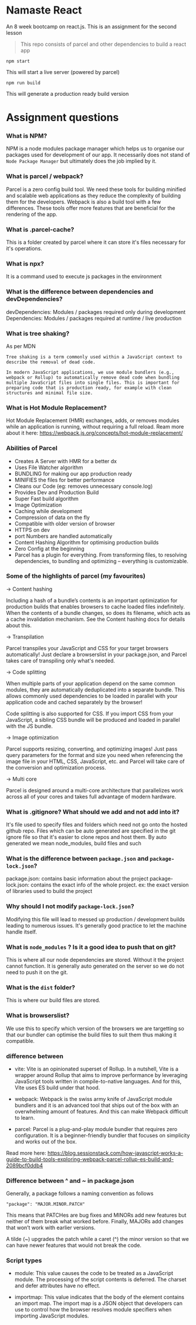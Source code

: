 # Namaste React 
An 8 week bootcamp on react.js. This is an assignment for the second lesson

> This repo consists of parcel and other dependencies to build a react app

```
npm start
``` 
This will start a live server (powered by parcel)

```
npm run build
```
This will generate a production ready build version

# Assignment questions

### What is NPM?
NPM is a node modules package manager which helps us to organise our packages used for development of our app. It necessarily does not stand of `Node Package Manager` but ultimately does the job implied by it.

### What is parcel / webpack?
Parcel is a zero config build tool. We need these tools for building minified and scalable web applications as they reduce the complexity of building them for the developers. Webpack is also a build tool with a few differences. These tools offer more features that are beneficial for the rendering of the app.

### What is .parcel-cache?
This is a folder created by parcel where it can store it's files necessary for it's operations.

### What is npx?
It is a command used to execute js packages in the environment

### What is the difference between dependencies and devDependencies?
devDependencies: Modules / packages required only during development 
Dependencies: Modules / packages required at runtime / live production

### What is tree shaking?
As per MDN
```
Tree shaking is a term commonly used within a JavaScript context to describe the removal of dead code.

In modern JavaScript applications, we use module bundlers (e.g., webpack or Rollup) to automatically remove dead code when bundling multiple JavaScript files into single files. This is important for preparing code that is production ready, for example with clean structures and minimal file size.
```

### What is Hot Module Replacement?
Hot Module Replacement (HMR) exchanges, adds, or removes modules while an application is running, without requiring a full reload.
Ream more about it here: https://webpack.js.org/concepts/hot-module-replacement/

### Abilities of Parcel
* Creates A Server with HMR for a better dx
* Uses File Watcher algorithm
* BUNDLING for making our app production ready
* MINIFIES the files for better performance
* Cleans our Code (eg: removes unnecessary console.log)
* Provides Dev and Production Build
* Super Fast build algorithm
* Image Optimization
* Caching while development
* Compression of data on the fly
* Compatible with older version of browser
* HTTPS on dev
* port Numbers are handled automatically
* Content Hashing Algorithm for optimising production builds
* Zero Config at the beginning
* Parcel has a plugin for everything. From transforming files, to resolving dependencies, to bundling and optimizing – everything is customizable.

### Some of the highlights of parcel (my favourites)
-> Content hashing

Including a hash of a bundle’s contents is an important optimization for production builds that enables browsers to cache loaded files indefinitely. When the contents of a bundle changes, so does its filename, which acts as a cache invalidation mechanism. See the Content hashing docs for details about this.

-> Transpilation

Parcel transpiles your JavaScript and CSS for your target browsers automatically! Just declare a browserslist in your package.json, and Parcel takes care of transpiling only what's needed.

-> Code splitting

When multiple parts of your application depend on the same common modules, they are automatically deduplicated into a separate bundle. This allows commonly used dependencies to be loaded in parallel with your application code and cached separately by the browser!

Code splitting is also supported for CSS. If you import CSS from your JavaScript, a sibling CSS bundle will be produced and loaded in parallel with the JS bundle.

-> Image optimization

Parcel supports resizing, converting, and optimizing images! Just pass query parameters for the format and size you need when referencing the image file in your HTML, CSS, JavaScript, etc. and Parcel will take care of the conversion and optimization process.

-> Multi core

Parcel is designed around a multi-core architecture that parallelizes work across all of your cores and takes full advantage of modern hardware.

### What is .gitignore? What should we add and not add into it?
It's file used to specify files and folders which need not go onto the hosted github repo. Files which can be auto generated are specified in the git ignore file so that it's easier to clone repos and host them. By auto generated we mean node_modules, build files and such

### What is the difference between `package.json` and `package-lock.json`?
package.json: contains basic information about the project
package-lock.json: contains the exact info of the whole project. ex: the exact version of libraries used to build the project

### Why should I not modify `package-lock.json`?
Modifying this file will lead to messed up production / development builds leading to numerous issues. It's generally good practice to let the machine handle itself.

### What is `node_modules` ? Is it a good idea to push that on git?
This is where all our node dependencies are stored. Without it the project cannot function. It is generally auto generated on the server so we do not need to push it on the git.

### What is the `dist` folder?
This is where our build files are stored. 

### What is browserslist?
We use this to specify which version of the browsers we are targetting so that our bundler can optimise the build files to suit them thus making it compatible.

### difference between 
- vite: Vite is an opinionated superset of Rollup. In a nutshell, Vite is a wrapper around Rollup that aims to improve performance by leveraging JavaScript tools written in compile-to-native languages. And for this, Vite uses ES build under that hood.

- webpack: Webpack is the swiss army knife of JavaScript module bundlers and it is an advanced tool that ships out of the box with an overwhelming amount of features. And this can make Webpack difficult to learn.

- parcel: Parcel is a plug-and-play module bundler that requires zero configuration. It is a beginner-friendly bundler that focuses on simplicity and works out of the box.

Read more here: https://blog.sessionstack.com/how-javascript-works-a-guide-to-build-tools-exploring-webpack-parcel-rollup-es-build-and-2089bcf0ddb4

### Difference between ^ and ~ in package.json
Generally, a package follows a naming convention as follows
```
"package": "MAJOR.MINOR.PATCH"
```
This means that PATCHes are bug fixes and MINORs add new features but neither of them break what worked before. Finally, MAJORs add changes that won’t work with earlier versions.

A tilde (~) upgrades the patch while a caret (^) the minor version so that we can have newer features that would not break the code.

### Script types
- module: This value causes the code to be treated as a JavaScript module. The processing of the script contents is deferred. The charset and defer attributes have no effect.

- importmap: This value indicates that the body of the element contains an import map. The import map is a JSON object that developers can use to control how the browser resolves module specifiers when importing JavaScript modules. 
